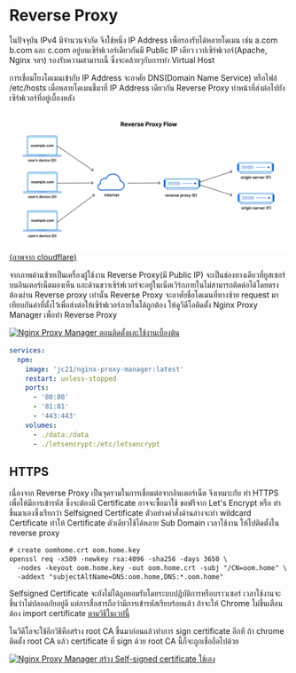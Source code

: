 # Reverse Proxy
ในปัจจุบัน IPv4 มีจำนวนจำกัด จึงใช้หนึ่ง IP Address เพื่อรองรับได้หลายโดเมน เช่น a.com b.com และ c.com อยู่บนเซิร์ฟเวอร์เดียวกันมี Public IP เดียว
เวปเซิร์ฟเวอร์(Apache, Nginx ฯลฯ) รองรับความสามารถนี้ ซึ่งจะคล้ายๆกับการทำ Virtual Host

การเชื่อมโยงโดเมนเข้ากับ IP Address จะอาศัย DNS(Domain Name Service) หรือไฟล์ /etc/hosts 
เมื่อหลายโดเมนชี้มาที่ IP Address เดียวกัน Reverse Proxy ทำหน้าที่ส่งต่อไปยังเซิร์ฟเวอร์ที่อยู่เบื้องหลัง


![Reverse Proxy](./reverse_proxy_flow.png)
[(ภาพจาก cloudflare)](https://www.cloudflare.com/learning/cdn/glossary/reverse-proxy/)

จากภาพด้านซ้ายเป็นเครื่องผู้ใช้งาน Reverse Proxy(มี Public IP) จะเป็นช่องทางเดียวที่ยูสเซอร์บนอินเตอร์เน็ตมองเห็น และด้านขวาเซิร์ฟเวอร์จะอยู่ในเน็ตเวิร์กภายในไม่สามารถติดต่อได้โดยตรง ต้องผ่าน Reverse proxy เท่านั้น Reverse Proxy จะอาศัยชื่อโดเมนที่ทางซ้าย request มา เทียบกันค่าที่ตั้งไว้เพื่อส่งต่อให้เซิร์ฟเวอร์ภายในได้ถูกต้อง ให้ดูวีดีโอติดตั้ง Nginx Proxy Manager เพื่อทำ Reverse Proxy

[![Nginx Proxy Manager ตอนติดตั้งและใช้งานเบื้องต้น](https://img.youtube.com/vi/iWrbL-xDwlk/0.jpg)](https://youtu.be/iWrbL-xDwlk "Nginx Proxy Manager ตอนติดตั้งและใช้งานเบื้องต้น")

```yaml
services:
  npm:
    image: 'jc21/nginx-proxy-manager:latest'
    restart: unless-stopped
    ports:
      - '80:80'
      - '81:81'
      - '443:443'
    volumes:
      - ./data:/data
      - ./letsencrypt:/etc/letsencrypt
```

## HTTPS
เนื่องจาก Reverse Proxy เป็นจุดรวมในการเชื่อมต่อจากอินเตอร์เน็ต จึงเหมาะกับ ทำ HTTPS เพื่อให้มีการเข้ารหัส ซึ่งจะต้องมี Certificate อาจจะซื้อมาใช้ ขอฟรีจาก Let's Encrypt หรือ ทำขึ้นมาเองซึ่งเรียกว่า Selfsigned Certificate ตัวอย่างคำสั่งด้านล่างจะทำ wildcard Certificate ทำให้ Certificate ตัวเดียวใช้ได้หลาย Sub Domain เวลาใช้งาน ให้ไปติดตั้งใน reverse proxy

```
# create oomhome.crt oom.home.key
openssl req -x509 -newkey rsa:4096 -sha256 -days 3650 \
  -nodes -keyout oom.home.key -out oom.home.crt -subj "/CN=oom.home" \
  -addext "subjectAltName=DNS:oom.home,DNS:*.oom.home"
```

Selfsigned Certificate  จะยังไม่ได้ถูกยอมรับโดยระบบปฎิบัติการหรือบราวเซอร์ เวลาใช้งานจะขึ้นว่าไม่ปลอดภัยอยู่ดี แต่การสื่อสารถือว่ามีการเข้ารหัสเรียบร้อยแล้ว ถ้าจะให้ Chrome ไม่ขึ้นเตือนต้อง import certificate [ตามวิธีในเวปนี้](https://github.com/BenMorel/dev-certificates)

ในวีดีโอจะใช้อีกวิธีคือสร้าง root CA ขึ้นมาก่อนแล้วทำการ sign certificate อีกที ถ้า chrome ติดตั้ง root CA แล้ว certificate ที่ sign ด้วย root CA นี้ก็จะถูกเชื่อถือไปด้วย

[![Nginx Proxy Manager สร้าง Self-signed certificate ใช้เอง](https://img.youtube.com/vi/pyJF2DnPv7Y/0.jpg)](https://www.youtube.com/watch?v=pyJF2DnPv7Y "Nginx Proxy Manager สร้าง Self-signed certificate ใช้เอง")
